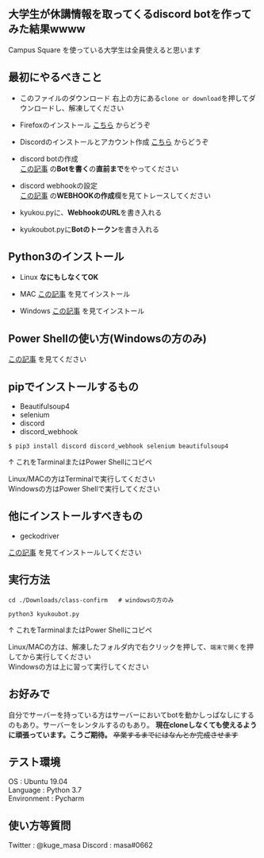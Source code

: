 ## 大学生が休講情報を取ってくるdiscord botを作ってみた結果wwww

Campus Square を使っている大学生は全員使えると思います

## 最初にやるべきこと

- このファイルのダウンロード
右上の方にある`clone or download`を押してダウンロードし、解凍してください

- Firefoxのインストール
[こちら](https://www.mozilla.org/ja/firefox/new/) からどうぞ

- Discordのインストールとアカウント作成
[こちら](https://discordapp.com/) からどうぞ

- discord botの作成  
[この記事](https://qiita.com/PinappleHunter/items/af4ccdbb04727437477f) の**Botを書く**の**直前まで**をやってください  


- discord webhookの設定  
[この記事](https://support.discordapp.com/hc/ja/articles/228383668-%E3%82%BF%E3%82%A4%E3%83%88%E3%83%AB-Webhooks%E3%81%B8%E3%81%AE%E5%BA%8F%E7%AB%A0) の**WEBHOOKの作成**欄を見てトレースしてください  


- kyukou.pyに、**WebhookのURL**を書き入れる

- kyukoubot.pyに**Botのトークン**を書き入れる

## Python3のインストール

- Linux
**なにもしなくてOK**

- MAC
[この記事](https://qiita.com/7110/items/1aa5968022373e99ae28) を見てインストール

- Windows
[この記事](https://qiita.com/taiponrock/items/f574dd2cddf8851fb02c) を見てインストール

## Power Shellの使い方(Windowsの方のみ)
[この記事](https://qiita.com/opengl-8080/items/bb0f5e4f1c7ce045cc57) を見てください


## pipでインストールするもの

- Beautifulsoup4
- selenium
- discord
- discord_webhook

```
$ pip3 install discord discord_webhook selenium beautifulsoup4
```

↑
これをTarminalまたはPower Shellにコピペ  

Linux/MACの方はTerminalで実行してください  
Windowsの方はPower Shellで実行してください

## 他にインストールすべきもの

- geckodriver

[この記事](https://qiita.com/hujuu/items/ef89c34fca955cc571ec) を見てインストールしてください  


## 実行方法

```ruby:terminal
cd ./Downloads/class-confirm   # windowsの方のみ

python3 kyukoubot.py
```

↑
これをTarminalまたはPower Shellにコピペ  

Linux/MACの方は、解凍したフォルダ内で右クリックを押して、`端末で開く`を押してから実行してください  
Windowsの方は上に習って実行してください

## お好みで
自分でサーバーを持っている方はサーバーにおいてbotを動かしっぱなしにするのもあり。サーバーをレンタルするのもあり。
**現在cloneしなくても使えるように頑張っています。こうご期待。**
~~卒業するまでにはなんとか完成させます~~

## テスト環境

OS : Ubuntu 19.04  
Language : Python 3.7  
Environment : Pycharm

## 使い方等質問

Twitter : @kuge_masa
Discord : masa#0662

